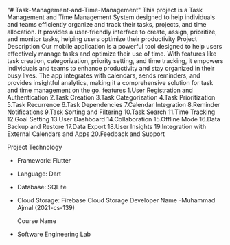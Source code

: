 "# Task-Management-and-Time-Management" 
This project is a Task Management and Time Management System designed to help individuals and teams efficiently organize and track their tasks, projects, and time allocation. It provides a user-friendly interface to create, assign, prioritize, and monitor tasks, helping users optimize their productivity
 Project Description
 Our mobile application is a powerful tool designed to help users effectively manage tasks and optimize their use of time. With features like task creation, categorization, priority setting, and time tracking, it empowers individuals and teams to enhance productivity and stay organized in their busy lives. The app integrates with calendars, sends reminders, and provides insightful analytics, making it a comprehensive solution for task and time management on the go.
features
1.User Registration and Authentication
2.Task Creation
3.Task Categorization
4.Task Prioritization
5.Task Recurrence
6.Task Dependencies
7.Calendar Integration
8.Reminder Notifications
9.Task Sorting and Filtering
10.Task Search
11.Time Tracking
12.Goal Setting
13.User Dashboard
14.Collaboration
15.Offline Mode
16.Data Backup and Restore
17.Data Export
18.User Insights
19.Integration with External Calendars and Apps
20.Feedback and Support


 Project Technology
- Framework: Flutter
- Language: Dart
- Database: SQLite
- Cloud Storage: Firebase Cloud Storage
  Developer Name
-Muhammad Ajmal (2021-cs-139)

  Course Name
- Software Engineering Lab
